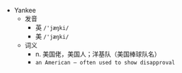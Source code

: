 - Yankee
  - 发音
    - 英 `/'jæŋki/`
    - 美 `/'jæŋki/`
  - 词义
    - n. 美国佬，美国人；洋基队（美国棒球队名）
    - `an American – often used to show disapproval`
